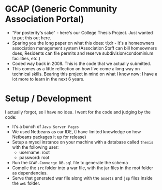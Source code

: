 GCAP (Generic Community Association Portal)
==========================

- "For posterity's sake" - here's our College Thesis Project. Just wanted to put this out here.
- Sparing you the long paper on what this does: tl;dr - It's a homeowners association management system (Association Staff can bill homeowners dues, Residents can file permits and reserve subdivision/condominium facilities, etc.)
- Coded way back in 2008. This is the code that we actually submitted.
- This comes as a little reflection on how I've come a long way on technical skills. Bearing this project in mind on what I know now: I have a lot more to learn in the next 6 years.

Setup / Development
==========================

I actually forgot, so I have no idea. I went for the code and judging by the code:

- It's a bunch of `Java Server Pages`
- We used Netbeans as our IDE, (I have limited knowledge on how Netbeans packages it up for release)
- Setup a mysql instance on your machine with a database called `thesis` with the following user: 
	- username: root
	- password: root
- Run the `GCAP-Converge DB.sql` file to generate the schema
- Compile the `src` folder into a war file, with the jar files in the root folder as dependencies.
- Serve that generated war file along with the `assets` and `jsp` files inside the `web` folder.


